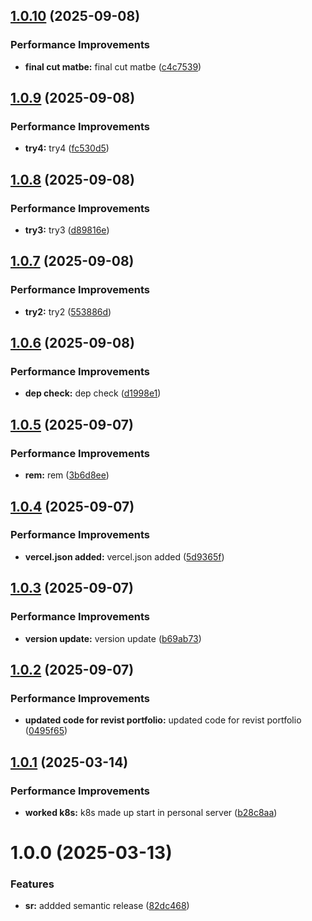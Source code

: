 ## [1.0.10](https://github.com/leocodeio/catalyst-domain-in-domain/compare/v1.0.9...v1.0.10) (2025-09-08)


### Performance Improvements

* **final cut matbe:** final cut matbe ([c4c7539](https://github.com/leocodeio/catalyst-domain-in-domain/commit/c4c7539af653cb6debed39183075aa9d008b63dc))

## [1.0.9](https://github.com/leocodeio/catalyst-domain-in-domain/compare/v1.0.8...v1.0.9) (2025-09-08)


### Performance Improvements

* **try4:** try4 ([fc530d5](https://github.com/leocodeio/catalyst-domain-in-domain/commit/fc530d580a868e29576c815d7770ebe8eccb21e4))

## [1.0.8](https://github.com/leocodeio/catalyst-domain-in-domain/compare/v1.0.7...v1.0.8) (2025-09-08)


### Performance Improvements

* **try3:** try3 ([d89816e](https://github.com/leocodeio/catalyst-domain-in-domain/commit/d89816e7a291d9bab7ad1f42fd9d0a5870053960))

## [1.0.7](https://github.com/leocodeio/catalyst-domain-in-domain/compare/v1.0.6...v1.0.7) (2025-09-08)


### Performance Improvements

* **try2:** try2 ([553886d](https://github.com/leocodeio/catalyst-domain-in-domain/commit/553886daf03d25f6ec0813788304a52f7fc6006c))

## [1.0.6](https://github.com/leocodeio/catalyst-domain-in-domain/compare/v1.0.5...v1.0.6) (2025-09-08)


### Performance Improvements

* **dep check:** dep check ([d1998e1](https://github.com/leocodeio/catalyst-domain-in-domain/commit/d1998e15d15b8339c59e56490e876998c879c54e))

## [1.0.5](https://github.com/leocodeio/catalyst-domain-in-domain/compare/v1.0.4...v1.0.5) (2025-09-07)


### Performance Improvements

* **rem:** rem ([3b6d8ee](https://github.com/leocodeio/catalyst-domain-in-domain/commit/3b6d8eeb1ded7e2ca4232c9a0d3acd90fb6f84ae))

## [1.0.4](https://github.com/leocodeio/catalyst-domain-in-domain/compare/v1.0.3...v1.0.4) (2025-09-07)


### Performance Improvements

* **vercel.json added:** vercel.json added ([5d9365f](https://github.com/leocodeio/catalyst-domain-in-domain/commit/5d9365f8e32e75e187c4c60e4c1c7f6e068e1bba))

## [1.0.3](https://github.com/leocodeio/catalyst-domain-in-domain/compare/v1.0.2...v1.0.3) (2025-09-07)


### Performance Improvements

* **version update:** version update ([b69ab73](https://github.com/leocodeio/catalyst-domain-in-domain/commit/b69ab736bf83f26ac6366e343acd9d6e364d5c40))

## [1.0.2](https://github.com/leocodeio/catalyst-domain-in-domain/compare/v1.0.1...v1.0.2) (2025-09-07)


### Performance Improvements

* **updated code for revist portfolio:** updated code for revist portfolio ([0495f65](https://github.com/leocodeio/catalyst-domain-in-domain/commit/0495f65ebdb00ea014dd85e24349b8b21a2206cf))

## [1.0.1](https://github.com/leocodeio/catalyst-domain-in-domain/compare/v1.0.0...v1.0.1) (2025-03-14)


### Performance Improvements

* **worked k8s:** k8s made up start in personal server ([b28c8aa](https://github.com/leocodeio/catalyst-domain-in-domain/commit/b28c8aaea7f74329d5a31cdc648d8128588551c5))

# 1.0.0 (2025-03-13)


### Features

* **sr:** addded semantic release ([82dc468](https://github.com/leocodeio/catalyst-domain-in-domain/commit/82dc468b0d563113d348c64a311d7d1ecd05b814))
